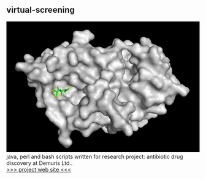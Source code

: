 ## virtual-screening

<img src=https://github.com/peter-426/virtual-screening/blob/main/ftsZ-organic.png  width=600 >
<br>
java, perl and bash scripts written for research project: antibiotic drug discovery at Demuris Ltd..
<br>
<a href=https://peter-426.github.io/vs/ > >>> project web site <<< </a>